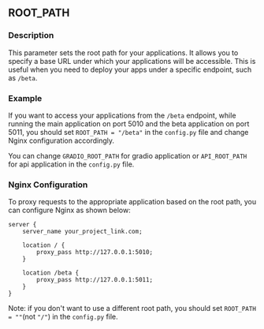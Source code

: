 ## ROOT_PATH

### Description
This parameter sets the root path for your applications. It allows you to specify a base URL under which your applications will be accessible. This is useful when you need to deploy your apps under a specific endpoint, such as `/beta`.



### Example
If you want to access your applications from the `/beta` endpoint, while running the main application on port 5010 and the beta application on port 5011,
you should set `ROOT_PATH = "/beta"` in the `config.py` file and change Nginx configuration accordingly.

You can change `GRADIO_ROOT_PATH` for gradio application or `API_ROOT_PATH` for api application in the `config.py` file.

### Nginx Configuration

To proxy requests to the appropriate application based on the root path, you can configure Nginx as shown below:

```nginx
server {
    server_name your_project_link.com;

    location / {
        proxy_pass http://127.0.0.1:5010;
    }

    location /beta {
        proxy_pass http://127.0.0.1:5011;
    }
}
```
Note: if you don't want to use a different root path, you should set `ROOT_PATH = ""`(not `"/"`) in the `config.py` file.
